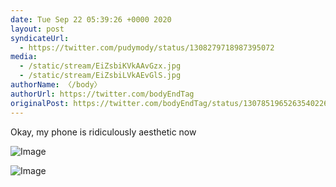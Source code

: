 ```yaml
---
date: Tue Sep 22 05:39:26 +0000 2020
layout: post
syndicateUrl:
  - https://twitter.com/pudymody/status/1308279718987395072
media:
  - /static/stream/EiZsbiKVkAAvGzx.jpg
  - /static/stream/EiZsbiLVkAEvGlS.jpg
authorName: 〈/body〉
authorUrl: https://twitter.com/bodyEndTag
originalPost: https://twitter.com/bodyEndTag/status/1307851965263540226
---
```

Okay, my phone is ridiculously aesthetic now 

![Image](/static/stream/EiZsbiKVkAAvGzx.jpg)

![Image](/static/stream/EiZsbiLVkAEvGlS.jpg)